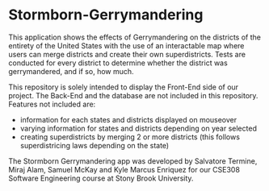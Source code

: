 # Stormborn-Gerrymandering
This application shows the effects of Gerrymandering on the districts of the entirety of the United States
with the use of an interactable map where users can merge districts and create their own superdistricts. Tests
are conducted for every district to determine whether the district was gerrymandered, and if so, how much.

This repository is solely intended to display the Front-End side of our project. The Back-End and the database
are not included in this repository. Features not included are:

- information for each states and districts displayed on mouseover
- varying information for states and districts depending on year selected
- creating superdistricts by merging 2 or more districts (this follows superdistricing laws depending on the state)

The Stormborn Gerrymandering app was developed by Salvatore Termine, Miraj Alam, Samuel McKay and Kyle Marcus Enriquez
for our CSE308 Software Engineering course at Stony Brook University.
